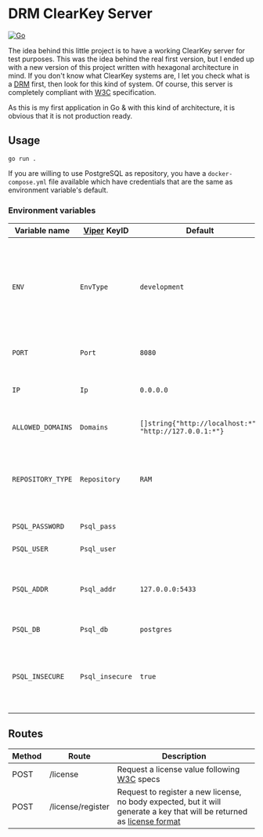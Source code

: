 # DRM ClearKey Server

[![Go](https://github.com/AlexandreBrg/go-clearkey-server/actions/workflows/go.yml/badge.svg)](https://github.com/AlexandreBrg/go-clearkey-server/actions/workflows/go.yml)

The idea behind this little project is to have a working ClearKey server for test purposes. This was the idea
behind the real first version, but I ended up with a new version of this project written with hexagonal 
architecture in mind. If you don't know what ClearKey systems are, I let you check what is a 
[DRM](https://www.fortinet.com/resources/cyberglossary/digital-rights-management-drm) first, then look for this kind 
of system. Of course, this server is completely compliant with [W3C](https://www.w3.org/TR/encrypted-media/#clear-key) 
specification.

As this is my first application in Go & with this kind of architecture, it is obvious that it is not production ready.

## Usage

```shell
go run .
```

If you are willing to use PostgreSQL as repository, you have a `docker-compose.yml` file available which have credentials
that are the same as environment variable's default.

### Environment variables

| Variable name | [Viper](https://github.com/spf13/viper) KeyID | Default | Description | 
| ------------- | ----------- | ----------- | ------- |
| `ENV` | `EnvType` | `development` | Either `development` or `production`, if development the logs are sugared, else it is JSON |
| `PORT` | `Port` | `8080` | Listening port of the application | 
| `IP` | `Ip` | `0.0.0.0` | Listening IP address of the application |
| `ALLOWED_DOMAINS` | `Domains` | `[]string{"http://localhost:*", "http://127.0.0.1:*"}` | CORS allowed domains  |
| `REPOSITORY_TYPE` | `Repository` | `RAM` | Define the type of repository used, choose between `RAM` and `PSQL` |
| `PSQL_PASSWORD` | `Psql_pass` | ` ` | PostgreSQL password |
| `PSQL_USER` | `Psql_user` | ` ` | PostgreSQL username |  
| `PSQL_ADDR` | `Psql_addr` | `127.0.0.0:5433` | PostgreSQL address (default is `docker-compose.yml` port) | 
| `PSQL_DB` | `Psql_db` | `postgres` | PostgreSQL database |
| `PSQL_INSECURE` | `Psql_insecure` | `true` | Define whether postgres tries to connect using TLS handshake | 

## Routes

| Method | Route | Description |
| ------ | ----- | ----------- |
| POST | /license |  Request a license value following [W3C](https://www.w3.org/TR/encrypted-media/#clear-key-request-format) specs |
| POST | /license/register | Request to register a new license, no body expected, but it will generate a key that will be returned as [license format](https://www.w3.org/TR/encrypted-media/#clear-key-license-format) |

